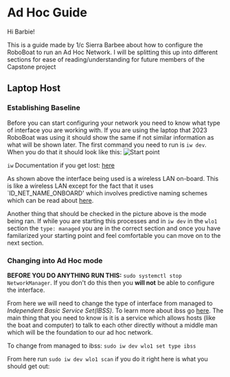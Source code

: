 # Ad Hoc Guide

Hi Barbie!

This is a guide made by 1/c Sierra Barbee about how to configure the RoboBoat to run an Ad Hoc Network. I will be splitting this up into different sections for ease of reading/understanding for future members of the Capstone project

## Laptop Host

### Establishing Baseline

Before you can start configuring your network you need to know what type of interface you are working with. If you are using the laptop that 2023 RoboBoat was using it should show the same if not similar information as what will be shown later. The first command you need to run is `iw dev`. When you do that it should look like this:
![Start point](https://github.com/DarkAngelRed/RoboBoat_Cyber_Minority/blob/main/Ad-Hoc-Config/host_inital_iw_dev_results.png)

`iw` Documentation if you get lost: [here](https://www.freedesktop.org/software/systemd/man/systemd.net-naming-scheme.html)

As shown above the interface being used is a wireless LAN on-board. This is like a wireless LAN except for the fact that it uses `ID_NET_NAME_ONBOARD' which involves predictive naming schemes which can be read about [here](https://www.freedesktop.org/software/systemd/man/systemd.net-naming-scheme.html).

Another thing that should be checked in the picture above is the mode being ran. If while you are starting this processes and in `iw dev` in the `wlo1` section the `type: managed` you are in the correct section and once you have familarized your starting point and feel comfortable you can move on to the next section.

### Changing into Ad Hoc mode

**BEFORE YOU DO ANYTHING RUN THIS:** `sudo systemctl stop NetworkManager`. If you don't do this then you **will not** be able to configure the interface.

From here we will need to change the type of interface from managed to *Independent Basic Service Set(IBSS)*. To learn more about ibss go [here](https://www.geeksforgeeks.org/introduction-of-independent-basic-service-set-ibss/). The main thing that you need to know is it is a service which allows hosts (like the boat and computer) to talk to each other directly without a middle man which will be the foundation to our ad hoc network. 

To change from managed to ibss: `sudo iw dev wlo1 set type ibss`

From here run `sudo iw dev wlo1 scan` if you do it right here is what you should get out:
